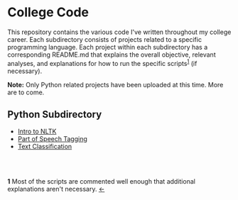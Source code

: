 # College Code

This repository contains the various code I've written throughout my college career. Each subdirectory consists of projects related to a specific programming language. Each project within each subdirectory has a corresponding README.md that explains the overall objective, relevant analyses, and explanations for how to run the specific scripts<sup id="ref1">[1](#foot1)</sup> (if necessary).

**Note:** Only Python related projects have been uploaded at this time. More are to come.

## Python Subdirectory

* [Intro to NLTK](/Python/NLTK_intro/)
* [Part of Speech Tagging](/Python/POS_tagging/)
* [Text Classification](/Python/text_classification/)

</br></br>

<b id="foot1">1</b> Most of the scripts are commented well enough that additional explanations aren't necessary. [←](#ref1)

